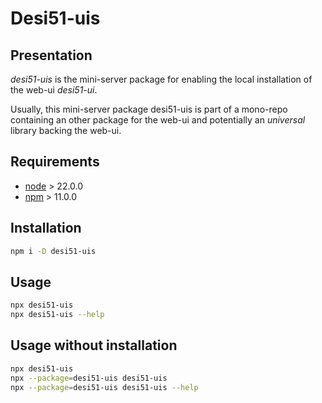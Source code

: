 Desi51-uis
==========


Presentation
------------

*desi51-uis* is the mini-server package for enabling the local installation of the web-ui *desi51-ui*.

Usually, this mini-server package desi51-uis is part of a mono-repo containing an other package for the web-ui and potentially an *universal* library backing the web-ui.


Requirements
------------

- [node](https://nodejs.org) > 22.0.0
- [npm](https://docs.npmjs.com/cli) > 11.0.0


Installation
------------

```bash
npm i -D desi51-uis
```


Usage
-----

```bash
npx desi51-uis
npx desi51-uis --help
```


Usage without installation
--------------------------

```bash
npx desi51-uis
npx --package=desi51-uis desi51-uis
npx --package=desi51-uis desi51-uis --help
```

